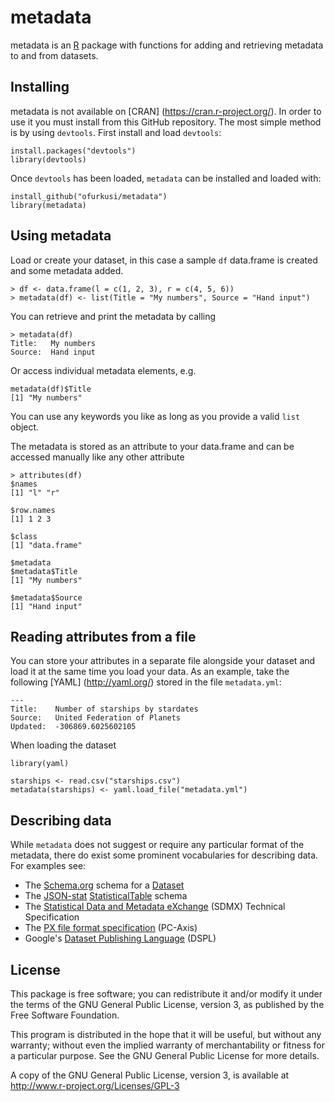 # metadata #

metadata is an [R](http://www.r-project.org) package with functions for adding
and retrieving metadata to and from datasets.


## Installing ##

metadata is not available on [CRAN] (https://cran.r-project.org/). In order to
use it you must install from this GitHub repository. The most simple method is
by using `devtools`. First install and load `devtools`:

````{r}
install.packages("devtools")
library(devtools)
````
Once `devtools` has been loaded, `metadata` can be installed and loaded with:

````{r}
install_github("ofurkusi/metadata")
library(metadata)
````

## Using metadata ##

Load or create your dataset, in this case a sample ``df`` data.frame is
created and some metadata added.

````{r}
> df <- data.frame(l = c(1, 2, 3), r = c(4, 5, 6))
> metadata(df) <- list(Title = "My numbers", Source = "Hand input")
````

You can retrieve and print the metadata by calling
````{r}
> metadata(df)
Title:   My numbers
Source:  Hand input
````

Or access individual metadata elements, e.g.
````{r}
metadata(df)$Title
[1] "My numbers"
````

You can use any keywords you like as long as you provide a valid ``list``
object.

The metadata is stored as an attribute to your data.frame and can be accessed
manually like any other attribute
````{r}
> attributes(df)
$names
[1] "l" "r"

$row.names
[1] 1 2 3

$class
[1] "data.frame"

$metadata
$metadata$Title
[1] "My numbers"

$metadata$Source
[1] "Hand input"
````

## Reading attributes from a file ##
You can store your attributes in a separate file alongside your dataset and
load it at the same time you load your data. As an example, take the following
[YAML] (http://yaml.org/) stored in the file ``metadata.yml``:

````{yaml}
---
Title:    Number of starships by stardates
Source:   United Federation of Planets
Updated:  -306869.6025602105
````

When loading the dataset
````{r}
library(yaml)

starships <- read.csv("starships.csv")
metadata(starships) <- yaml.load_file("metadata.yml")
````


## Describing data ##

While ``metadata`` does not suggest or require any particular format of the
metadata, there do exist some prominent vocabularies for describing data. For
examples see:
 - The [Schema.org](http://schema.org) schema for a [Dataset](http://schema.org/Dataset)
 - The [JSON-stat](https://json-stat.org) [StatisticalTable](https://json-stat.org/schema/) schema
 - The [Statistical Data and Metadata eXchange](https://sdmx.org) (SDMX) Technical Specification
 - The [PX file format specification](http://www.scb.se/Upload/PC-Axis/Support/Documents/PX-file_format_specification_2013.pdf) (PC-Axis)
 - Google's [Dataset Publishing Language](https://developers.google.com/public-data/overview) (DSPL)


## License ##

This package is free software; you can redistribute it and/or modify it
under the terms of the GNU General Public License, version 3, as
published by the Free Software Foundation.

This program is distributed in the hope that it will be useful, but
without any warranty; without even the implied warranty of
merchantability or fitness for a particular purpose.  See the GNU
General Public License for more details.

A copy of the GNU General Public License, version 3, is available at
<http://www.r-project.org/Licenses/GPL-3>